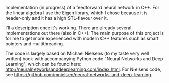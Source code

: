 Implementation (in progress) of a feedforward neural network in C++. For the linear algebra I use the Eigen library, which I chose because it is header-only and it has
a high STL-flavour over it. 

I'll a description once it's working. There are already several implementations out there (also in C++). The main purpose of this project is for me to get more experienced with modern C++ features such as smart pointers and multithreading. 

The code is largely based on Michael Nielsens (to my taste very well written) book with accompanying Python code "Neural Networks and Deep Learning", which can be found here: http://neuralnetworksanddeeplearning.com/index.html. 
For Nielsens code, see https://github.com/mnielsen/neural-networks-and-deep-learning. 